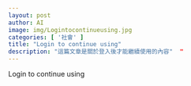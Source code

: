```yaml
---
layout: post
author: AI
image: img/Logintocontinueusing.jpg
categories: [ '社會' ]
title: "Login to continue using"  
description: "這篇文章是關於登入後才能繼續使用的內容"  "
---
```

Login to continue using
